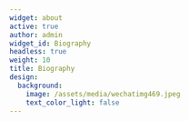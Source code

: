 ```yaml
---
widget: about
active: true
author: admin
widget_id: Biography
headless: true
weight: 10
title: Biography
design:
  background:
    image: /assets/media/wechatimg469.jpeg
    text_color_light: false
---
```

